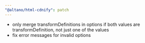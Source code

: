 ```yaml
---
"@altano/html-cdnify": patch
---
```


- only merge transformDefinitions in options if both values are transformDefinition, not just one of the values
- fix error messages for invalid options
